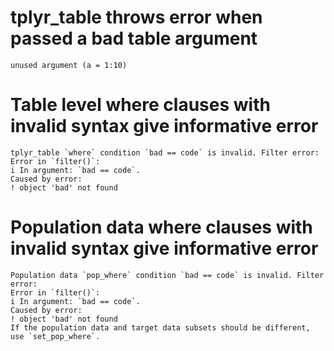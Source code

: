 # tplyr_table throws error when passed a bad table argument

    unused argument (a = 1:10)

# Table level where clauses with invalid syntax give informative error

    tplyr_table `where` condition `bad == code` is invalid. Filter error:
    Error in `filter()`:
    i In argument: `bad == code`.
    Caused by error:
    ! object 'bad' not found
    

# Population data where clauses with invalid syntax give informative error

    Population data `pop_where` condition `bad == code` is invalid. Filter error:
    Error in `filter()`:
    i In argument: `bad == code`.
    Caused by error:
    ! object 'bad' not found
    If the population data and target data subsets should be different, use `set_pop_where`.

